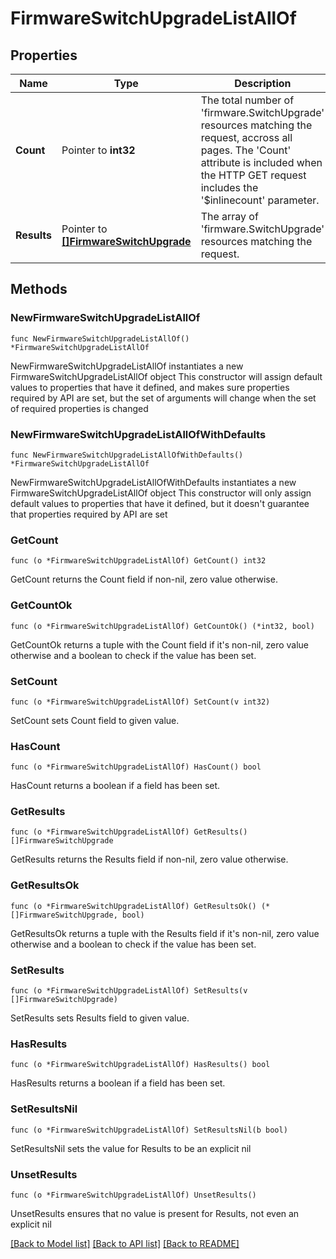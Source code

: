 # FirmwareSwitchUpgradeListAllOf

## Properties

Name | Type | Description | Notes
------------ | ------------- | ------------- | -------------
**Count** | Pointer to **int32** | The total number of &#39;firmware.SwitchUpgrade&#39; resources matching the request, accross all pages. The &#39;Count&#39; attribute is included when the HTTP GET request includes the &#39;$inlinecount&#39; parameter. | [optional] 
**Results** | Pointer to [**[]FirmwareSwitchUpgrade**](FirmwareSwitchUpgrade.md) | The array of &#39;firmware.SwitchUpgrade&#39; resources matching the request. | [optional] 

## Methods

### NewFirmwareSwitchUpgradeListAllOf

`func NewFirmwareSwitchUpgradeListAllOf() *FirmwareSwitchUpgradeListAllOf`

NewFirmwareSwitchUpgradeListAllOf instantiates a new FirmwareSwitchUpgradeListAllOf object
This constructor will assign default values to properties that have it defined,
and makes sure properties required by API are set, but the set of arguments
will change when the set of required properties is changed

### NewFirmwareSwitchUpgradeListAllOfWithDefaults

`func NewFirmwareSwitchUpgradeListAllOfWithDefaults() *FirmwareSwitchUpgradeListAllOf`

NewFirmwareSwitchUpgradeListAllOfWithDefaults instantiates a new FirmwareSwitchUpgradeListAllOf object
This constructor will only assign default values to properties that have it defined,
but it doesn't guarantee that properties required by API are set

### GetCount

`func (o *FirmwareSwitchUpgradeListAllOf) GetCount() int32`

GetCount returns the Count field if non-nil, zero value otherwise.

### GetCountOk

`func (o *FirmwareSwitchUpgradeListAllOf) GetCountOk() (*int32, bool)`

GetCountOk returns a tuple with the Count field if it's non-nil, zero value otherwise
and a boolean to check if the value has been set.

### SetCount

`func (o *FirmwareSwitchUpgradeListAllOf) SetCount(v int32)`

SetCount sets Count field to given value.

### HasCount

`func (o *FirmwareSwitchUpgradeListAllOf) HasCount() bool`

HasCount returns a boolean if a field has been set.

### GetResults

`func (o *FirmwareSwitchUpgradeListAllOf) GetResults() []FirmwareSwitchUpgrade`

GetResults returns the Results field if non-nil, zero value otherwise.

### GetResultsOk

`func (o *FirmwareSwitchUpgradeListAllOf) GetResultsOk() (*[]FirmwareSwitchUpgrade, bool)`

GetResultsOk returns a tuple with the Results field if it's non-nil, zero value otherwise
and a boolean to check if the value has been set.

### SetResults

`func (o *FirmwareSwitchUpgradeListAllOf) SetResults(v []FirmwareSwitchUpgrade)`

SetResults sets Results field to given value.

### HasResults

`func (o *FirmwareSwitchUpgradeListAllOf) HasResults() bool`

HasResults returns a boolean if a field has been set.

### SetResultsNil

`func (o *FirmwareSwitchUpgradeListAllOf) SetResultsNil(b bool)`

 SetResultsNil sets the value for Results to be an explicit nil

### UnsetResults
`func (o *FirmwareSwitchUpgradeListAllOf) UnsetResults()`

UnsetResults ensures that no value is present for Results, not even an explicit nil

[[Back to Model list]](../README.md#documentation-for-models) [[Back to API list]](../README.md#documentation-for-api-endpoints) [[Back to README]](../README.md)


